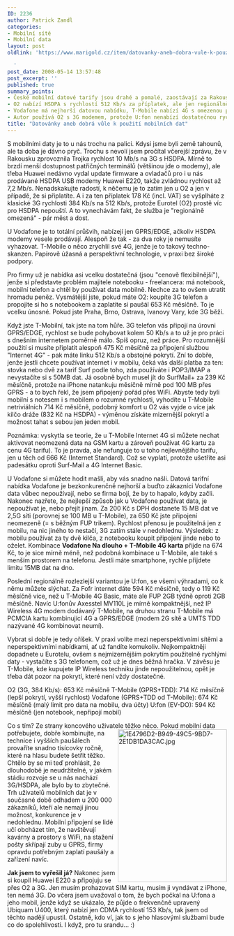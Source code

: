```yaml
---
ID: 2236
author: Patrick Zandl
categories:
- Mobilní sítě
- Mobilní data
layout: post
oldlink: 'https://www.marigold.cz/item/datovanky-aneb-dobra-vule-k-pouziti-mobilnich-dat

  '
post_date: 2008-05-14 13:57:48
post_excerpt: ''
published: true
summary_points:
- České mobilní datové tarify jsou drahé a pomalé, zaostávají za Rakouskem.
- O2 nabízí HSDPA s rychlostí 512 Kb/s za příplatek, ale jen regionálně.
- Vodafone má nejhorší datovou nabídku, T-Mobile nabízí 4G s omezenou podporou.
- Autor používá O2 s 3G modemem, protože U:fon nenabízí dostatečnou rychlost.
title: "Datovánky aneb dobrá vůle k použití mobilních dat"
---
```


S mobilními daty je to u nás trochu na palici. Kdysi jsme byli země tahounů, ale ta doba je dávno pryč. Trochu s nevolí jsem pročítal včerejší zprávu, že v Rakousku zprovoznila Trojka rychlost 10 Mb/s na 3G s HSDPA. Mírně to brzdí menší dostupnost patřičných terminálů (většinou jde o modemy), ale třeba Huawei nedávno vydal update firmware a ovladačů pro i u nás prodávané HSDPA USB modemy Huawei E220, takže zvládnou rychlost až 7,2 Mb/s. Nenadskakujte radostí, k něčemu je to zatím jen u O2 a jen v případě, že si připlatíte. A i za ten příplatek 178 Kč (incl. VAT) se vyšplháte z klasické 3G rychlosti 384 Kb/s na 512 Kb/s, protože Eurotel (O2) prostě víc pro HSDPA nepouští. A to vynechávám fakt, že služba je "regionálně omezená" - pár měst a dost. 

U Vodafone je to totální průšvih, nabízejí jen GPRS/EDGE, ačkoliv HSDPA modemy vesele prodávají. Alespoň že tak - za dva roky je nemusíte vyhazovat. T-Mobile o něco zrychlil své 4G, jenže je to takový techno-skanzen. Papírově úžasná a perspektivní technologie, v praxi bez široké podpory. 

Pro firmy už je nabídka asi vcelku dostatečná (jsou "cenově flexibilnější"), jenže si představte problém majitele notebooku - freelancera: má notebook, mobilní telefon a chtěl by používat data mobilně. Nechce za to ovšem utratit hromadu peněz. Vysmátější jste, pokud máte O2: koupíte 3G telefon a propojíte si ho s notebookem a zaplatíte si paušál 653 Kč měsíčně. To je vcelku únosné. Pokud jste Praha, Brno, Ostrava, Ivanovy Vary, kde 3G běží.  

Když jste T-Mobilní, tak jste na tom hůře. 3G telefon vás připojí na úrovni GPRS/EDGE, rychlost se bude pohybovat kolem 50 Kb/s a to už je pro práci s dnešním internetem poměrně málo. Spíš opruz, než práce. Pro rozumnější použití si musíte připlatit alespoň 475 Kč měsíčně za připojení službou "Internet 4G" - pak máte linku 512 Kb/s a obstojné pokrytí. Zní to dobře, jenže jestli chcete používat internet i v mobilu, čeká vás další platba za ten: stovka nebo dvě za tarif Surf podle toho, zda používáte i POP3/IMAP a nevystačíte si s 50MB dat. Já osobně bych musel jít do SurfMail+ za 239 Kč měsíčně, protože na iPhone natankuju měsíčně mírně pod 100 MB přes GPRS - a to bych řekl, že jsem připojený pořád přes WiFi. Abyste tedy byli mobilní s notesem i s mobilem o rozumné rychlosti, vyhodíte u T-Mobile netriviálních 714 Kč měsíčně, podobný komfort u O2 vás vyjde o více jak kilčo dráže (832 Kč na HSDPA) - výměnou získáte mizernější pokrytí a možnost tahat s sebou jen jeden mobil. 

Poznámka: vyskytla se teorie, že u T-Mobile Internet 4G si můžete nechat aktivovat neomezená data na GSM kartu a zároveň používat 4G kartu za cenu 4G tarifu). To je pravda, ale nefunguje to u toho nejlevnějšího tarifu, jen u těch od 666 Kč (Internet Standard). Což se vyplatí, protože ušetříte asi padesátku oproti Surf-Mail a 4G Internet Basic.

U Vodafone si můžete hodit mašli, aby vás snadno našli. Datová tarifní nabídka Vodafone je bezkonkurenčně nejhorší a buďto zákazníci Vodafone data vůbec nepoužívají, nebo se firma bojí, že by to hapalo, kdyby začli. Nakonec nazřete, že nejlepší způsob jak u Vodafone používat data, je nepoužívat je, nebo přejít jinam. Za 200 Kč s DPH dostanete 15 MB dat ve 2,5G síti (porovnej se 100 MB u T-Mobile), za 650 Kč jste připojení neomezeně (= s běžným FUP trikem). Rychlost přenosu je použitelná jen z mobilu, na nic jiného to nestačí, 3G zatím stále v nedohlednu. Výsledek: z mobilu používat za ty dvě kilča, z notebooku koupit připojení jinde nebo to oželet. Kombinace <strong>Vodafone Na dlouho + T-Mobile 4G karta</strong> přijde na 674 Kč, to je sice mírně méně, než podobná kombinace u T-Mobile, ale také s menším prostorem na telefonu. Jestli máte smartphone, rychle přijdete limitu 15MB dat na dno. 

Poslední regionálně rozlezlejší variantou je U:fon, se všemi výhradami, co k němu můžete slýchat. Za Fofr internet dáte 594 Kč měsíčně, tedy o 119 Kč měsíčně více, než u T-Mobile 4G Basic, máte ale FUP 2GB týdně oproti 2GB měsíčně. Navíc U:fonův Axesstel MV110L je mírně kompaktnější, než IP Wireless 4G modem dodávaný T-Mobile, na druhou stranu T-Mobile má PCMCIA kartu kombinující 4G a GPRS/EDGE (modem 2G sítě a UMTS TDD nazývané 4G kombinovat neumí).

Vybrat si dobře je tedy oříšek. V praxi volíte mezi neperspektivními sítěmi a neperspektivními nabídkami, ať už fandíte komukoliv. Nejkompaktněji dopadnete u Eurotelu, ovšem s nejmizernějším pokrytím použitelně rychlými daty - vystačíte s 3G telefonem, což už je dnes běžná hračka. V závěsu je T-Mobile, kde kupujete IP Wireless techniku jinde nepoužitelnou, opět je třeba dát pozor na pokrytí, které není vždy dostatečné. 

O2 (3G, 384 Kb/s): 653 Kč měsíčně 
T-Mobile (GPRS+TDD): 714 Kč měsíčně (lepší pokrytí, vyšší rychlost)
Vodafone (GPRS+TDD od T-Mobile): 674 Kč měsíčně (malý limit pro data na mobilu, dva účty)
U:fon (EV-DO): 594 Kč měsíčně (jen notebook, nepřipojí mobil)

Co s tím? Ze strany koncového uživatele těžko něco. Pokud mobilní data potřebujete, dobře kombinujte, na <img src="http://www.marigold.cz/wp-content/uploads//1E4796D2-B949-49C5-9BD7-2E1DB1DA3CAC.jpg" alt="1E4796D2-B949-49C5-9BD7-2E1DB1DA3CAC.jpg" border="0" width="250" height="350" align="right" />technice i vyšších paušálech provaříte snadno tisícovky ročně, které na hlasu budete šetřit těžko. Chtělo by se mi teď prohlásit, že dlouhodobě je neudržitelné, v jakém stádiu rozvoje se u nás nachází 3G/HSDPA, ale bylo by to zbytečné. Trh uživatelů mobilních dat je v současné době odhadem u 200 000 zákazníků, kteří ale nemají jinou možnost, konkurence je v nedohlednu. Mobilní připojení se lidé učí obcházet tím, že navštěvují kavárny a prostory s WiFi, na stažení pošty skřípají zuby u GPRS, firmy opravdu potřebným zaplatí paušály a zařízení navíc. 

<strong>Jak jsem to vyřešil já?</strong> Nakonec jsem si koupil Huawei E220 a připojuju se přes O2 a 3G. Jen musím prohazovat SIM kartu, musím ji vyndávat z iPhone, ten nemá 3G. Do včera jsem uvažoval o tom, že bych počkal na U:fona a jeho mobil, jenže když se ukázalo, že půjde o frekvenčně upravený Ubiquam U400, který nabízí jen CDMA rychlostí 153 Kb/s, tak jsem od těchto nadějí upustil. Ostatně, kdo ví, jak to s jeho hlasovými službami bude co do spolehlivosti. I když, pro tu srandu... :)
